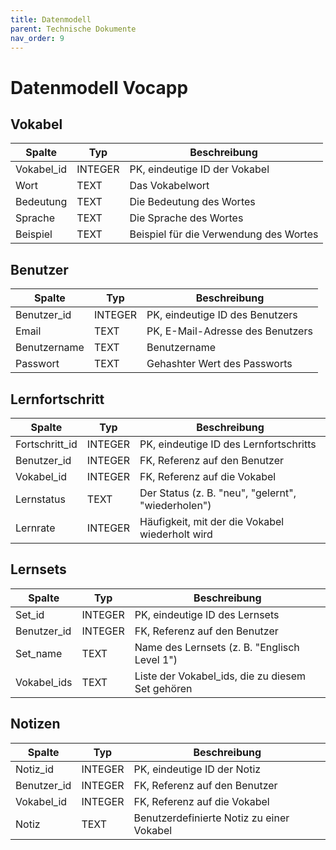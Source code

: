 ```yaml
---
title: Datenmodell
parent: Technische Dokumente
nav_order: 9
---
```


# Datenmodell Vocapp

<!-- Das sind erstmal nur Ideen, am Ende wird viel entfernt -->

## Vokabel

| Spalte         | Typ     | Beschreibung                           |
|----------------|---------|----------------------------------------|
| Vokabel_id     | INTEGER | PK, eindeutige ID der Vokabel         |
| Wort           | TEXT    | Das Vokabelwort                       |
| Bedeutung      | TEXT    | Die Bedeutung des Wortes              |
| Sprache        | TEXT    | Die Sprache des Wortes                |
| Beispiel       | TEXT    | Beispiel für die Verwendung des Wortes |

## Benutzer

| Spalte         | Typ     | Beschreibung                           |
|----------------|---------|----------------------------------------|
| Benutzer_id    | INTEGER | PK, eindeutige ID des Benutzers       |
| Email          | TEXT    | PK, E-Mail-Adresse des Benutzers      |
| Benutzername   | TEXT    | Benutzername                          |
| Passwort       | TEXT    | Gehashter Wert des Passworts          |

## Lernfortschritt

| Spalte         | Typ     | Beschreibung                           |
|----------------|---------|----------------------------------------|
| Fortschritt_id | INTEGER | PK, eindeutige ID des Lernfortschritts|
| Benutzer_id    | INTEGER | FK, Referenz auf den Benutzer         |
| Vokabel_id     | INTEGER | FK, Referenz auf die Vokabel          |
| Lernstatus     | TEXT    | Der Status (z. B. "neu", "gelernt", "wiederholen") |
| Lernrate       | INTEGER | Häufigkeit, mit der die Vokabel wiederholt wird |

## Lernsets

| Spalte         | Typ     | Beschreibung                           |
|----------------|---------|----------------------------------------|
| Set_id         | INTEGER | PK, eindeutige ID des Lernsets        |
| Benutzer_id    | INTEGER | FK, Referenz auf den Benutzer         |
| Set_name       | TEXT    | Name des Lernsets (z. B. "Englisch Level 1") |
| Vokabel_ids    | TEXT    | Liste der Vokabel_ids, die zu diesem Set gehören |

## Notizen

| Spalte         | Typ     | Beschreibung                           |
|----------------|---------|----------------------------------------|
| Notiz_id       | INTEGER | PK, eindeutige ID der Notiz           |
| Benutzer_id    | INTEGER | FK, Referenz auf den Benutzer         |
| Vokabel_id     | INTEGER | FK, Referenz auf die Vokabel          |
| Notiz          | TEXT    | Benutzerdefinierte Notiz zu einer Vokabel |
